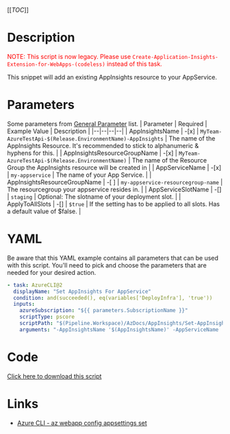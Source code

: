 [[_TOC_]]

# Description

<font color="red">NOTE: This script is now legacy. Please use `Create-Application-Insights-Extension-for-WebApps-(codeless)` instead of this task.</font>

This snippet will add an existing AppInsights resource to your AppService.

# Parameters

Some parameters from [General Parameter](/Azure/AzDocs-v1/Scripts) list.
| Parameter | Required | Example Value | Description |
|--|--|--|--|
| AppInsightsName | -[x] | `MyTeam-AzureTestApi-$(Release.EnvironmentName)-AppInsights` | The name of the AppInsights Resource. It's recommended to stick to alphanumeric & hyphens for this. |
| AppInsightsResourceGroupName | -[x] | `MyTeam-AzureTestApi-$(Release.EnvironmentName)` | The name of the Resource Group the AppInsights resource will be created in |
| AppServiceName | -[x] | `my-appservice` | The name of your App Service. |
| AppInsightsResourceGroupName | -[ ] | `my-appservice-resourcegroup-name` | The resourcegroup your appservice resides in. |
| AppServiceSlotName | -[] | `staging` | Optional: The slotname of your deployment slot. |
| ApplyToAllSlots | -[] | `$true` | If the setting has to be applied to all slots. Has a default value of $false. |

# YAML

Be aware that this YAML example contains all parameters that can be used with this script. You'll need to pick and choose the parameters that are needed for your desired action.

```yaml
- task: AzureCLI@2
  displayName: "Set AppInsights For AppService"
  condition: and(succeeded(), eq(variables['DeployInfra'], 'true'))
  inputs:
    azureSubscription: "${{ parameters.SubscriptionName }}"
    scriptType: pscore
    scriptPath: "$(Pipeline.Workspace)/AzDocs/AppInsights/Set-AppInsights-For-AppService.ps1"
    arguments: "-AppInsightsName '$(AppInsightsName)' -AppServiceName '$(AppServiceName)' -AppServiceResourceGroupName '$(AppServiceResourceGroupName)' -AppInsightsResourceGroupName '$(AppInsightsResourceGroupName)' -AppServiceSlotName '$(AppServiceSlotName)' -ApplyToAllSlots $(ApplyToAllSlots)"
```

# Code

[Click here to download this script](../../../../../src/AppInsights/Set-AppInsights-For-AppService.ps1)

# Links

- [Azure CLI - az webapp config appsettings set](https://docs.microsoft.com/en-us/cli/azure/webapp/config/appsettings?view=azure-cli-latest)
